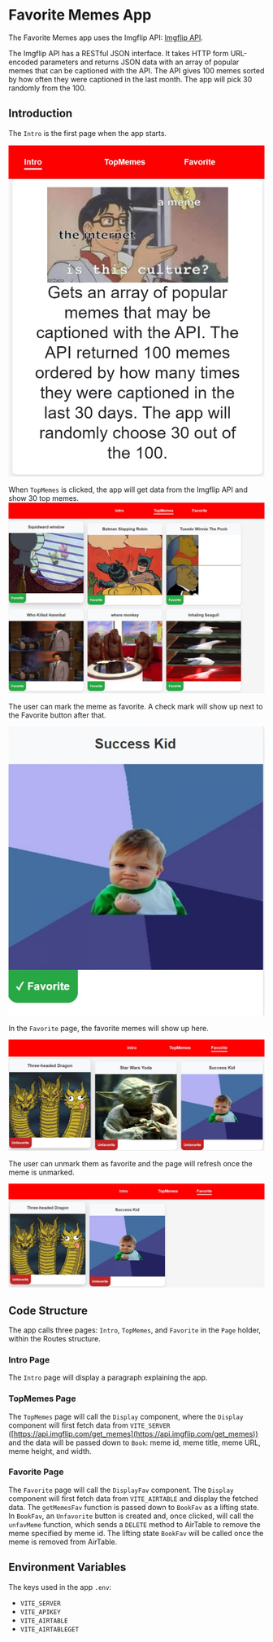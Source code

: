# Favorite Memes App

The Favorite Memes app uses the Imgflip API: [Imgflip API](https://api.imgflip.com/get_memes).

The Imgflip API has a RESTful JSON interface. It takes HTTP form URL-encoded parameters and returns JSON data with an array of popular memes that can be captioned with the API. The API gives 100 memes sorted by how often they were captioned in the last month. The app will pick 30 randomly from the 100.

## Introduction

The `Intro` is the first page when the app starts.

![Intro](https://github.com/pedrohaolee/Project-2-memes/blob/main/src/Intro.jpg)

When `TopMemes` is clicked, the app will get data from the Imgflip API and show 30 top memes.
![TopMemes](https://github.com/pedrohaolee/Project-2-memes/blob/main/src/TopMemes.jpg)

The user can mark the meme as favorite. A check mark will show up next to the Favorite button after that.

![FavoriteChecked](https://github.com/pedrohaolee/Project-2-memes/blob/main/src/FavoriteCheck.jpg)

In the `Favorite` page, the favorite memes will show up here.

![FavoredMemes](https://github.com/pedrohaolee/Project-2-memes/blob/main/src/FavMeme1.jpg)

The user can unmark them as favorite and the page will refresh once the meme is unmarked.

![UnfavorMeme](https://github.com/pedrohaolee/Project-2-memes/blob/main/src/FavMeme2.jpg)

## Code Structure

The app calls three pages: `Intro`, `TopMemes`, and `Favorite` in the `Page` holder, within the Routes structure.

### Intro Page

The `Intro` page will display a paragraph explaining the app.

### TopMemes Page

The `TopMemes` page will call the `Display` component, where the `Display` component will first fetch data from `VITE_SERVER` ([https://api.imgflip.com/get_memes](https://api.imgflip.com/get_memes)) and the data will be passed down to `Book`: meme id, meme title, meme URL, meme height, and width.

### Favorite Page

The `Favorite` page will call the `DisplayFav` component. The `Display` component will first fetch data from `VITE_AIRTABLE` and display the fetched data. The `getMemesFav` function is passed down to `BookFav` as a lifting state. In `BookFav`, an `Unfavorite` button is created and, once clicked, will call the `unfavMeme` function, which sends a `DELETE` method to AirTable to remove the meme specified by meme id. The lifting state `BookFav` will be called once the meme is removed from AirTable.

## Environment Variables

The keys used in the app `.env`:

- `VITE_SERVER`
- `VITE_APIKEY`
- `VITE_AIRTABLE`
- `VITE_AIRTABLEGET`
